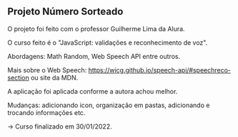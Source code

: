 ## Projeto Número Sorteado

O projeto foi feito com o professor Guilherme Lima da Alura.

O curso feito é o "JavaScript: validações e reconhecimento de voz".

Abordagens: Math Random, Web Speech API entre outros.

Mais sobre o Web Speech: https://wicg.github.io/speech-api/#speechreco-section ou site da MDN.

A aplicação foi aplicada conforme a autora achou melhor.

Mudanças: adicionando icon, organização em pastas, adicionando e trocando informações etc.

-> Curso finalizado em 30/01/2022.